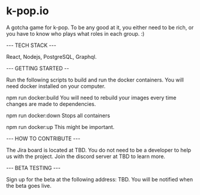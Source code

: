 # k-pop.io

A gotcha game for k-pop. To be any good at it, you either need to be rich, or you have to know who plays what roles in each group. :)

--- TECH STACK ---

React, Nodejs, PostgreSQL, Graphql.

--- GETTING STARTED --

Run the following scripts to build and run the docker containers. You will need docker installed on your computer.

npm run docker:build
You will need to rebuild your images every time changes are made to dependencies.

npm run docker:down
Stops all containers

npm run docker:up
This might be important.

--- HOW TO CONTRIBUTE ---

The Jira board is located at TBD.
You do not need to be a developer to help us with the project.
Join the discord server at TBD to learn more.

--- BETA TESTING ---

Sign up for the beta at the following address: TBD.
You will be notified when the beta goes live.
